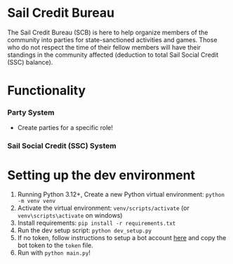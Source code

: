 # Sail Credit Bureau

The Sail Credit Bureau (SCB) is here to help organize members of the community into parties for state-sanctioned activities and games. Those who do not respect the time of their fellow members will have their standings in the community affected (deduction to total Sail Social Credit (SSC) balance).

# Functionality

### Party System

- Create parties for a specific role!

### Sail Social Credit (SSC) System

# Setting up the dev environment

1. Running Python 3.12+, Create a new Python virtual environment: `python -m venv venv`
2. Activate the virtual environment: `venv/scripts/activate` (or `venv\scripts\activate` on windows)
3. Install requirements: `pip install -r requirements.txt`
4. Run the dev setup script: `python dev_setup.py`
5. If no token, follow instructions to setup a bot account [here](https://discordpy.readthedocs.io/en/stable/discord.html) and copy the bot token to the `token` file.
6. Run with `python main.py`!
